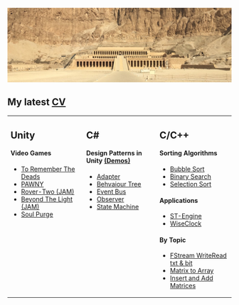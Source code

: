 ![banner](https://github.com/alexbarraboldu/alexbarraboldu/blob/main/Assets/1500x500_not-original.jpg)
## My latest [CV](https://github.com/alexbarraboldu/CV)
<table width="100%"><tr><td valign="top" width="10000">

## Unity

#### Video Games 
- [To Remember The Deads](https://elyte.itch.io/to-remember-the-deads)
- [PAWNY](https://dvdproject.itch.io/pawny)
- [Rover-Two (JAM)](https://islove.itch.io/rover-two)
- [Beyond The Light (JAM)](https://makarrones.itch.io/beyond-the-light)
- [Soul Purge](https://alexbarra.itch.io/soul-purge)

</td><td valign="top" width="10000">
 
## C#

#### Design Patterns in Unity [(Demos)](https://github.com/alexbarraboldu/DesignPatterns_Unity/tree/main)
- [Adapter]()
- [Behvaiour Tree]()
- [Event Bus]()
- [Observer]()
- [State Machine]()

</td><td valign="top" width="10000">
  
## C/C++

#### Sorting Algorithms
- [Bubble Sort](https://github.com/alexbarraboldu/BubbleSort)
- [Binary Search](https://github.com/alexbarraboldu/BinarySearch)
- [Selection Sort](https://github.com/alexbarraboldu/SelectionSort)

#### Applications
- [ST-Engine](https://github.com/alexbarraboldu/WiseClock)
- [WiseClock](https://github.com/alexbarraboldu/WiseClock)

#### By Topic
- [FStream WriteRead txt & bit](https://github.com/alexbarraboldu/FStream_WriteRead-TXT_BIT)
- [Matrix to Array](https://github.com/alexbarraboldu/MatrixToArray)
- [Insert and Add Matrices](https://github.com/alexbarraboldu/InsertAndAddMatrices)

</td></tr></table>
